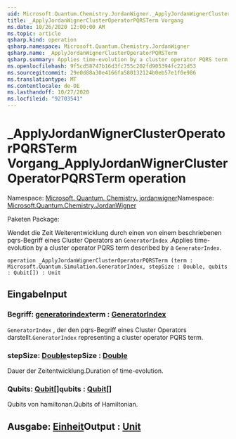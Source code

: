 ```yaml
---
uid: Microsoft.Quantum.Chemistry.JordanWigner._ApplyJordanWignerClusterOperatorPQRSTerm
title: _ApplyJordanWignerClusterOperatorPQRSTerm Vorgang
ms.date: 10/26/2020 12:00:00 AM
ms.topic: article
qsharp.kind: operation
qsharp.namespace: Microsoft.Quantum.Chemistry.JordanWigner
qsharp.name: _ApplyJordanWignerClusterOperatorPQRSTerm
qsharp.summary: Applies time-evolution by a cluster operator PQRS term described by a `GeneratorIndex`.
ms.openlocfilehash: 9f5cd58747b16d3fc755c202fd905394fc221d53
ms.sourcegitcommit: 29e0d88a30e4166fa580132124b0eb57e1f0e986
ms.translationtype: MT
ms.contentlocale: de-DE
ms.lasthandoff: 10/27/2020
ms.locfileid: "92703541"
---
```

# <a name="_applyjordanwignerclusteroperatorpqrsterm-operation"></a><span data-ttu-id="cbadd-102">_ApplyJordanWignerClusterOperatorPQRSTerm Vorgang</span><span class="sxs-lookup"><span data-stu-id="cbadd-102">_ApplyJordanWignerClusterOperatorPQRSTerm operation</span></span>

<span data-ttu-id="cbadd-103">Namespace: [Microsoft. Quantum. Chemistry. jordanwigner](xref:Microsoft.Quantum.Chemistry.JordanWigner)</span><span class="sxs-lookup"><span data-stu-id="cbadd-103">Namespace: [Microsoft.Quantum.Chemistry.JordanWigner](xref:Microsoft.Quantum.Chemistry.JordanWigner)</span></span>

<span data-ttu-id="cbadd-104">Paketen [](https://nuget.org/packages/)</span><span class="sxs-lookup"><span data-stu-id="cbadd-104">Package: [](https://nuget.org/packages/)</span></span>


<span data-ttu-id="cbadd-105">Wendet die Zeit Weiterentwicklung durch einen von einem beschriebenen pqrs-Begriff eines Cluster Operators an `GeneratorIndex` .</span><span class="sxs-lookup"><span data-stu-id="cbadd-105">Applies time-evolution by a cluster operator PQRS term described by a `GeneratorIndex`.</span></span>

```qsharp
operation _ApplyJordanWignerClusterOperatorPQRSTerm (term : Microsoft.Quantum.Simulation.GeneratorIndex, stepSize : Double, qubits : Qubit[]) : Unit
```


## <a name="input"></a><span data-ttu-id="cbadd-106">Eingabe</span><span class="sxs-lookup"><span data-stu-id="cbadd-106">Input</span></span>

### <a name="term--generatorindex"></a><span data-ttu-id="cbadd-107">Begriff: [generatorindex](xref:Microsoft.Quantum.Simulation.GeneratorIndex)</span><span class="sxs-lookup"><span data-stu-id="cbadd-107">term : [GeneratorIndex](xref:Microsoft.Quantum.Simulation.GeneratorIndex)</span></span>

<span data-ttu-id="cbadd-108">`GeneratorIndex` , der den pqrs-Begriff eines Cluster Operators darstellt.</span><span class="sxs-lookup"><span data-stu-id="cbadd-108">`GeneratorIndex` representing a cluster operator PQRS term.</span></span>


### <a name="stepsize--double"></a><span data-ttu-id="cbadd-109">stepSize: [Double](xref:microsoft.quantum.lang-ref.double)</span><span class="sxs-lookup"><span data-stu-id="cbadd-109">stepSize : [Double](xref:microsoft.quantum.lang-ref.double)</span></span>

<span data-ttu-id="cbadd-110">Dauer der Zeitentwicklung.</span><span class="sxs-lookup"><span data-stu-id="cbadd-110">Duration of time-evolution.</span></span>


### <a name="qubits--qubit"></a><span data-ttu-id="cbadd-111">Qubits: [Qubit](xref:microsoft.quantum.lang-ref.qubit)[]</span><span class="sxs-lookup"><span data-stu-id="cbadd-111">qubits : [Qubit](xref:microsoft.quantum.lang-ref.qubit)[]</span></span>

<span data-ttu-id="cbadd-112">Qubits von hamiltonan.</span><span class="sxs-lookup"><span data-stu-id="cbadd-112">Qubits of Hamiltonian.</span></span>



## <a name="output--unit"></a><span data-ttu-id="cbadd-113">Ausgabe: [Einheit](xref:microsoft.quantum.lang-ref.unit)</span><span class="sxs-lookup"><span data-stu-id="cbadd-113">Output : [Unit](xref:microsoft.quantum.lang-ref.unit)</span></span>

